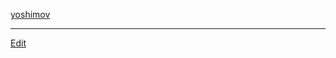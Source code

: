 ---
---
[yoshimov](/yoshimov)


----
[Edit](https://github.com/vitroid/vitroid.github.io/edit/master/MD/Yoshimopedia.md)
